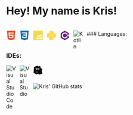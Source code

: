 # Hey! My name is Kris! 
<br />
### Languages:

<img align="left" alt="HTML5" width="26px" src="https://raw.githubusercontent.com/devicons/devicon/1119b9f84c0290e0f0b38982099a2bd027a48bf1/icons/html5/html5-plain.svg" style="padding-right:10px;" title="HTML5" />
<img align="left" alt="CSS3" width="26px" src="https://raw.githubusercontent.com/devicons/devicon/1119b9f84c0290e0f0b38982099a2bd027a48bf1/icons/css3/css3-plain.svg" style="padding-right:10px;" title="CSS"/>
<img align="left" alt="JavaScript" width="26px" src="https://raw.githubusercontent.com/devicons/devicon/1119b9f84c0290e0f0b38982099a2bd027a48bf1/icons/javascript/javascript-plain.svg" style="padding-right:10px;" title="JavaScript" />
<img align="left" alt="Python" width="26px" src="https://raw.githubusercontent.com/devicons/devicon/1119b9f84c0290e0f0b38982099a2bd027a48bf1/icons/python/python-plain.svg" style="padding-right:10px;" title="Python" />
<img align="left" alt="C#" width="26px" src="https://raw.githubusercontent.com/devicons/devicon/1119b9f84c0290e0f0b38982099a2bd027a48bf1/icons/csharp/csharp-plain.svg" style="padding-right:10px;" title="C#"/>
<img align="left" alt="Kotlin" width="26px" src="https://upload.wikimedia.org/wikipedia/commons/0/06/Kotlin_Icon.svg" style="padding-right:10px;" title="Kotlin"/>

<br />
<br />

### IDEs:

<img align="left" alt="Visual Studio Code" width="26px" src="https://cdn.jsdelivr.net/gh/devicons/devicon/icons/vscode/vscode-original.svg" style="padding-right:10px;" title="VSCode"/>
<img align="left" alt="Visual Studio" width="26px" src="https://upload.wikimedia.org/wikipedia/commons/5/59/Visual_Studio_Icon_2019.svg" style="padding-right:10px;" title="Visual Studio"/>
<img align="left" alt="PyCharm" width="26px" src="https://raw.githubusercontent.com/devicons/devicon/1119b9f84c0290e0f0b38982099a2bd027a48bf1/icons/pycharm/pycharm-plain.svg" style="padding-right:10px;" title="PyCharm"/>

<br />
<br />

![Kris' GitHub stats](https://github-readme-stats.vercel.app/api?username=mmiillmm&show_icons=true&theme=tokyonight)
<br />


